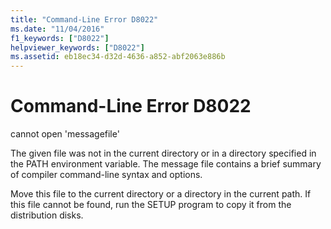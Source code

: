 ```yaml
---
title: "Command-Line Error D8022"
ms.date: "11/04/2016"
f1_keywords: ["D8022"]
helpviewer_keywords: ["D8022"]
ms.assetid: eb18ec34-d32d-4636-a852-abf2063e886b
---
```

# Command-Line Error D8022

cannot open 'messagefile'

The given file was not in the current directory or in a directory specified in the PATH environment variable. The message file contains a brief summary of compiler command-line syntax and options.

Move this file to the current directory or a directory in the current path. If this file cannot be found, run the SETUP program to copy it from the distribution disks.